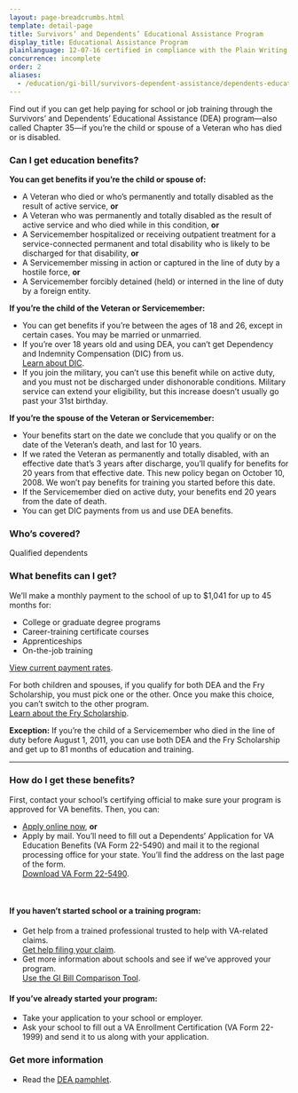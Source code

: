 ```yaml
---
layout: page-breadcrumbs.html
template: detail-page
title: Survivors’ and Dependents’ Educational Assistance Program
display_title: Educational Assistance Program
plainlanguage: 12-07-16 certified in compliance with the Plain Writing Act
concurrence: incomplete
order: 2
aliases:
  - /education/gi-bill/survivors-dependent-assistance/dependents-education/
---
```


<div class="va-introtext">

Find out if you can get help paying for school or job training through the Survivors’ and Dependents’ Educational Assistance (DEA) program—also called Chapter 35—if you’re the child or spouse of a Veteran who has died or is disabled. 

</div>

<div class="feature">

### Can I get education benefits?

**You can get benefits if you’re the child or spouse of:**

- A Veteran who died or who’s permanently and totally disabled as the result of active service, **or**
- A Veteran who was permanently and totally disabled as the result of active service and who died while in this condition, **or**
- A Servicemember hospitalized or receiving outpatient treatment for a service-connected permanent and total disability who is likely to be discharged for that disability, **or**
- A Servicemember missing in action or captured in the line of duty by a hostile force, **or**
- A Servicemember forcibly detained (held) or interned in the line of duty by a foreign entity.

**If you’re the child of the Veteran or Servicemember:**

- You can get benefits if you’re between the ages of 18 and 26, except in certain cases. You may be married or unmarried.
- If you’re over 18 years old and using DEA, you can’t get Dependency and Indemnity Compensation (DIC) from us.<br>
[Learn about DIC](https://www.benefits.va.gov/COMPENSATION/types-dependency_and_indemnity.asp).
- If you join the military, you can’t use this benefit while on active duty, and you must not be discharged under dishonorable conditions. Military service can extend your eligibility, but this increase doesn’t usually go past your 31st birthday.

**If you’re the spouse of the Veteran or Servicemember:**

- Your benefits start on the date we conclude that you qualify or on the date of the Veteran’s death, and last for 10 years.
- If we rated the Veteran as permanently and totally disabled, with an effective date that’s 3 years after discharge, you’ll qualify for benefits for 20 years from that effective date. This new policy began on October 10, 2008. We won’t pay benefits for training you started before this date.
- If the Servicemember died on active duty, your benefits end 20 years from the date of death.
- You can get DIC payments from us and use DEA benefits.


### Who’s covered?
Qualified dependents
</div>

### What benefits can I get?

We’ll make a monthly payment to the school of up to $1,041 for up to 45 months for:
- College or graduate degree programs
- Career-training certificate courses
- Apprenticeships
- On-the-job training

[View current payment rates](https://www.benefits.va.gov/GIBILL/resources/benefits_resources/rates/ch35/ch35rates100115.asp).

For both children and spouses, if you qualify for both DEA and the Fry Scholarship, you must pick one or the other. Once you make this choice, you can’t switch to the other program. <br>
[Learn about the Fry Scholarship](/education/survivor-dependent-benefits/fry-scholarship/).

**Exception:**
If you’re the child of a Servicemember who died in the line of duty before August 1, 2011, you can use both DEA and the Fry Scholarship and get up to 81 months of education and training.


-----


### How do I get these benefits?

First, contact your school’s certifying official to make sure your program is approved for VA benefits. Then, you can:
- [Apply online now](/education/apply-for-education-benefits/application/5490/introduction), **or**
- Apply by mail. You’ll need to fill out a Dependents’ Application for VA Education Benefits (VA Form 22-5490) and mail it to the regional processing office for your state. You’ll find the address on the last page of the form. <br>
[Download VA Form 22-5490](https://www.vba.va.gov/pubs/forms/vba-22-5490-are.pdf). <br>


<br>

#### If you haven’t started school or a training program:
- Get help from a trained professional trusted to help with VA-related claims. <br>
[Get help filing your claim](/disability-benefits/apply/help/index.html).
- Get more information about schools and see if we’ve approved your program. <br>
[Use the GI Bill Comparison Tool](/education/gi-bill-school-comparison-tool).

#### If you’ve already started your program:
- Take your application to your school or employer.
- Ask your school to fill out a VA Enrollment Certification (VA Form 22-1999) and send it to us along with your application.
### Get more information
- Read the [DEA pamphlet](https://www.benefits.va.gov/gibill/docs/pamphlets/ch35_pamphlet_2.pdf).
